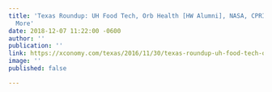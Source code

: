 ```yaml
---
title: 'Texas Roundup: UH Food Tech, Orb Health [HW Alumni], NASA, CPRIT Grants, &
  More'
date: 2018-12-07 11:22:00 -0600
author: ''
publication: ''
link: https://xconomy.com/texas/2016/11/30/texas-roundup-uh-food-tech-orb-health-nasa-cprit-grants-more/
image: ''
published: false

---
```

